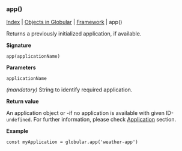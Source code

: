 ### app()

[Index](/docs/README.md) | [Objects in Globular](/docs/objects/README.md) | [Framework](/docs/objects/framework/README.md) | app()

Returns a previously initialized application, if available.

**Signature**

    app(applicationName)

**Parameters**

`applicationName`

*(mandatory)* String to identify required application.

**Return value**

An application object or -if no application is available with given ID- `undefined`. For further information, please check [Application](/docs/objects/framework/README.md) section.

**Example**

    const myApplication = globular.app('weather-app')
    
